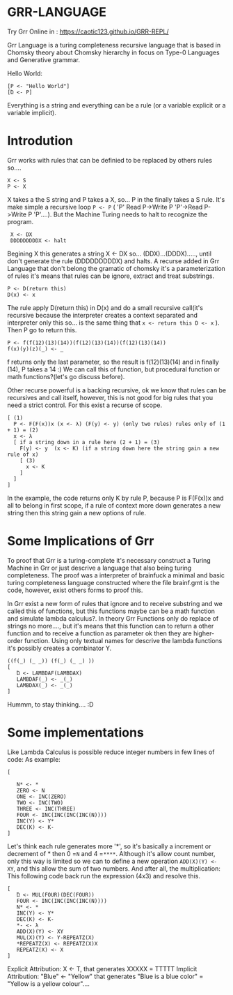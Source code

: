 # GRR-LANGUAGE

Try Grr Online in : https://caotic123.github.io/GRR-REPL/

Grr Language is a turing completeness recursive language that is based in Chomsky theory about Chomsky hierarchy in focus on Type-0 Languages and Generative grammar.

Hello World:

```
[P <- "Hello World"]
[Ώ <- P]
```

Everything is a string and everything can be a rule (or a variable explicit or a variable implicit).

# Introdution

Grr works with rules that can be definied to be replaced by others rules so....

```
X <- S
P <- X
```

X takes a the S string and P takes a X, so... P in the finally takes a S rule. It's make simple a recursive loop ```P <- P```
( 'P' Read P->Write P 'P'->Read P->Write P 'P'....). But the Machine Turing needs to halt to recognize the program.

```
 X <- DX
 DDDDDDDDDX <- halt
```

Begining X this generates a string X <- DX so... (DDX)...(DDDX)....., until don't generate the rule (DDDDDDDDDX) and halts.
A recurse added in Grr Language that don't belong the gramatic of chomsky it's a parameterization of rules it's means that rules can be ignore, extract and treat substrings.

```
P <- D(return this)
D(x) <- x
```

The rule apply D(return this) in D(x) and do a small recursive call(it's recursive because the interpreter creates a context separated and interpreter only this so... is the same thing that ```x <- return this D <- x``` ). Then P go to return this.

```
P <- f(f(12)(13)(14))(f(12)(13)(14))(f(12)(13)(14))
f(x)(y)(z)(_) <- _
```

f returns only the last parameter, so the result is f(12)(13)(14) and in finally (14), P takes a 14 :)
We can call this of function, but procedural function or math functions?(let's go discuss before).

Other recurse powerful is a backing recursive, ok we know that rules can be recursives and call itself, however, this is not good for big rules that you need a strict control. For this exist a recurse of scope.

```
[ (1)
  P <- F(F(x))x (x <- λ) (F(y) <- y) (only two rules) rules only of (1 + 1) = (2)
  x <- λ 
  [ if a string down in a rule here (2 + 1) = (3)
    F(y) <- y  (x <- K) (if a string down here the string gain a new rule of x)
    [ (3) 
      x <- K
    ]
  ]
]
```

In the example, the code returns only K by rule P, because P is F(F(x))x and all to belong in first scope, if a rule of context more down generates a new string then this string gain a new options of rule.

# Some Implications of Grr

To proof that Grr is a turing-complete it's necessary construct a Turing Machine in Grr or just descrive a language that also being turing completeness. The proof was a interpreter of brainfuck a minimal and basic turing completeness language constructed where the file brainf.gmt is the code, however, exist others forms to proof this.

In Grr exist a new form of rules that ignore and to receive substring and we called this of functions, but this functions maybe can be a math function and simulate lambda calculus?. In theory Grr Functions only do replace of strings no more...., but it's means that this function can to return a other function and to receive a function as parameter ok then they are higher-order function. Using only textual names for descrive the lambda functions it's possibly creates a combinator Y.

```
((f(_) (_ _)) (f(_) (_ _) ))
[
   Ώ <- LAMBDAF(LAMBDAX)
   LAMBDAF(_) <- _(_)
   LAMBDAX(_) <- _(_)
]
```

Hummm, to stay thinking.... :D

# Some implementations
 
Like Lambda Calculus is possible reduce integer numbers in few lines of code:
As example:

```
[

   N* <- *
   ZERO <- N
   ONE <- INC(ZERO)
   TWO <- INC(TWO)
   THREE <- INC(THREE)
   FOUR <- INC(INC(INC(INC(N))))
   INC(Y) <- Y*
   DEC(K) <- K-
]
```
Let's think each rule generates more '*', so it's basically a increment or decrement of * then 0 =```N``` and 4 =```****```.
Although it's allow count number, only this way is limited so we can to define a new operation ```ADD(X)(Y) <- XY```, and this allow the sum of two numbers. And after all, the multiplication:
This following code back run the expression (4x3) and resolve this.

```
[
   Ώ <- MUL(FOUR)(DEC(FOUR))
   FOUR <- INC(INC(INC(INC(N))))
   N* <- *
   INC(Y) <- Y*
   DEC(K) <- K-
   *- <- λ
   ADD(X)(Y) <- XY
   MUL(X)(Y) <- Y-REPEATZ(X)
   *REPEATZ(X) <- REPEATZ(X)X
   REPEATZ(X) <- X  
]
```

Explicit Attribution:
X <- T, that generates XXXXX = TTTTT
Implicit Attribution:
"Blue" <- "Yellow" that generates "Blue is a blue color" = "Yellow is a yellow colour"....
